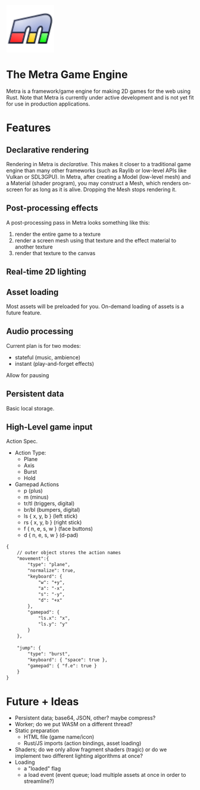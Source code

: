 <img src="metra-icon.svg" width="128px" alt="Metra logo"/>

# The Metra Game Engine

Metra is a framework/game engine for making 2D games for the web using Rust.
Note that Metra is currently under active development and is not yet fit for use in production applications.

# Features

## Declarative rendering

Rendering in Metra is *declarative.* This makes it closer to a traditional game engine than many
other frameworks (such as Raylib or low-level APIs like Vulkan or SDL3GPU). In Metra,
after creating a Model (low-level mesh) and a Material (shader program), you may construct
a Mesh, which renders on-screen for as long as it is alive. Dropping the Mesh stops rendering it.

## Post-processing effects

A post-processing pass in Metra looks something like this:
1. render the entire game to a texture
2. render a screen mesh using that texture and the effect material to another texture
3. render that texture to the canvas

## Real-time 2D lighting

## Asset loading

Most assets will be preloaded for you.
On-demand loading of assets is a future feature.

## Audio processing

Current plan is for two modes:
- stateful (music, ambience)
- instant (play-and-forget effects)

Allow for pausing

## Persistent data

Basic local storage.

## High-Level game input

Action Spec.

- Action Type:
	- Plane
	- Axis
	- Burst
	- Hold
- Gamepad Actions
	- p (plus)
	- m (minus)
	- tr/tl (triggers, digital)
	- br/bl (bumpers, digital)
	- ls { x, y, b } (left stick)
	- rs { x, y, b } (right stick)
	- f { n, e, s, w } (face buttons)
	- d { n, e, s, w } (d-pad)

```jsonc
{
	// outer object stores the action names
	"movement":{
		"type": "plane",
		"normalize": true,
		"keyboard": {
			"w": "+y",
			"a": "-x",
			"s": "-y",
			"d": "+x"
		},
		"gamepad": {
			"ls.x": "x",
			"ls.y": "y"
		}
	},

	"jump": {
		"type": "burst",
		"keyboard": { "space": true },
		"gamepad": { "f.e": true }
	}
}
```

# Future + Ideas

- Persistent data; base64, JSON, other? maybe compress?
- Worker; do we put WASM on a different thread?
- Static preparation
	- HTML file (game name/icon)
	- Rust/JS imports (action bindings, asset loading)
- Shaders; do we only allow fragment shaders (tragic) or do we implement two different lighting algorithms at once?
- Loading
	- a "loaded" flag
	- a load event (event queue; load multiple assets at once in order to streamline?)